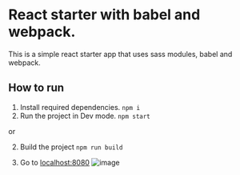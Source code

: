 # React starter with babel and webpack.

This is a simple react starter app that uses sass modules, babel and webpack.

## How to run
1. Install required dependencies.
`npm i`
2. Run the project in Dev mode.
`npm start`

or

2. Build the project 
`npm run build`

3. Go to [localhost:8080](http://localhost:8080/)
![image](https://github.com/Kalyan-Koppula/ReactStarter/assets/82459423/16b13988-36e5-4d88-a33e-c14ac337cef1)
